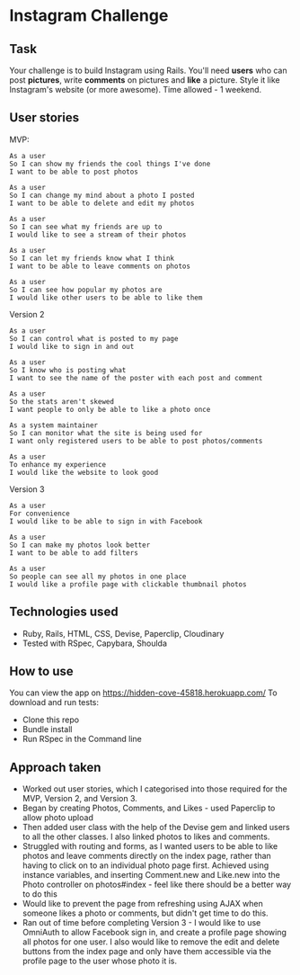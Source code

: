 Instagram Challenge
===================

Task
-----

Your challenge is to build Instagram using Rails. You'll need **users** who can post **pictures**, write **comments** on pictures and **like** a picture. Style it like Instagram's website (or more awesome). Time allowed - 1 weekend.

## User stories

MVP:

```
As a user
So I can show my friends the cool things I've done
I want to be able to post photos

As a user
So I can change my mind about a photo I posted
I want to be able to delete and edit my photos

As a user
So I can see what my friends are up to
I would like to see a stream of their photos

As a user
So I can let my friends know what I think
I want to be able to leave comments on photos

As a user
So I can see how popular my photos are
I would like other users to be able to like them
```

Version 2

```
As a user
So I can control what is posted to my page
I would like to sign in and out

As a user
So I know who is posting what
I want to see the name of the poster with each post and comment

As a user
So the stats aren't skewed
I want people to only be able to like a photo once

As a system maintainer
So I can monitor what the site is being used for
I want only registered users to be able to post photos/comments

As a user
To enhance my experience
I would like the website to look good
```

Version 3

```
As a user
For convenience
I would like to be able to sign in with Facebook

As a user
So I can make my photos look better
I want to be able to add filters

As a user
So people can see all my photos in one place
I would like a profile page with clickable thumbnail photos
```

## Technologies used
- Ruby, Rails, HTML, CSS, Devise, Paperclip, Cloudinary
- Tested with RSpec, Capybara, Shoulda

## How to use
You can view the app on https://hidden-cove-45818.herokuapp.com/
To download and run tests:
- Clone this repo
- Bundle install
- Run RSpec in the Command line

## Approach taken

- Worked out user stories, which I categorised into those required for the MVP, Version 2, and Version 3.
- Began by creating Photos, Comments, and Likes - used Paperclip to allow photo upload
- Then added user class with the help of the Devise gem and linked users to all the other classes. I also linked photos to likes and comments.
- Struggled with routing and forms, as I wanted users to be able to like photos and leave comments directly on the index page, rather than having to click on to an individual photo page first. Achieved using instance variables, and inserting Comment.new and Like.new into the Photo controller on photos#index - feel like there should be a better way to do this
- Would like to prevent the page from refreshing using AJAX when someone likes a photo or comments, but didn't get time to do this.
- Ran out of time before completing Version 3 - I would like to use OmniAuth to allow Facebook sign in, and create a profile page showing all photos for one user. I also would like to remove the edit and delete buttons from the index page and only have them accessible via the profile page to the user whose photo it is.

